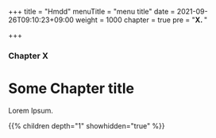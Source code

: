 +++
title = "Hmdd"
menuTitle = "menu title"
date = 2021-09-26T09:10:23+09:00
weight = 1000
chapter = true
pre = "<b>X. </b>"

+++

### Chapter X

# Some Chapter title

Lorem Ipsum.

{{% children depth="1" showhidden="true" %}}
